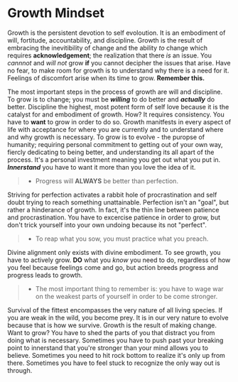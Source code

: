 # Growth Mindset

Growth is the persistent devotion to self evoloution. It is an embodiment of will, fortitude, accountability, and discipline. Growth is the result of embracing the inevitibility of change and the ability *to* change which requires **acknowledgement**; the realization that there *is* an issue. You *cannnot* and *will not* grow **if** you cannot decipher the issues that arise. Have no fear, to make room for growth is to understand why there is a need for it. Feelings of discomfort arise when its time to grow. **Remember this.**

The most important steps in the process of growth are will and discipline. To grow is to change; you must be ***willing*** to do better and ***actually*** do better. Discipline the highest, most potent form of self love because it is the catalyst for and embodiment of growth. How? It requires consistency. You have to **want** to grow in order to do so.
Growth manitfests in every aspect of life with acceptance for where you are currently and to understand where and why growth is necessary.
To grow is to evolve - the puropse of humanity; requiring personal commitment to getting out of your own way, fiercly dedicating to being better, and understanding its all apart of the process. It's a personal investment meaning you get out what you put in. ***Innerstand*** you have to want it more than you love the idea of it.
>
> * Progress will **ALWAYS** be better than perfection. 

 Striving for perfection activates a rabbit hole of procrastination and self doubt trying to reach something unattainable. Perfection isn't an "goal", but rather a hinderance of growth. In fact, it's the thin line between patience and procrastination. You have to excercise patience in order to grow, but don't trick yourself into your own undoing because its not "perfect".
>
> * To reap what you sow, you must practice what you preach.

 Divine alignment only exists with divine embodiment. To see growth, you have to actively grow. **DO** what you *know* you need to do, regardless of how you feel because feelings come and go, but action breeds progress and progress leads to growth.
>
 >* The most important thing to remember is: you have to wage war on the weakest parts of yourself in order to be come stronger.  

Survival of the fittest encompasses the very nature of all living species. If you are weak in the wild, you become prey. It is in our very nature to evolve because that is how we survive. Growth is the result of making change. Want to grow? You have to shed the parts of you that distract you from doing what is necessary. Sometimes you have to push past your breaking point to innerstand that you're stronger than your mind allows you to believe. Sometimes you need to hit rock bottom to realize it's only up from there. Sometimes you have to feel stuck to recognize the only way out is through.

